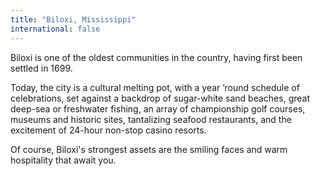 ```yaml
---
title: "Biloxi, Mississippi"
international: false
---
```


Biloxi is one of the oldest communities in the country, having first been settled in 1699.

Today, the city is a cultural melting pot, with a year ’round schedule of celebrations, set against a backdrop of sugar-white sand beaches, great deep-sea or freshwater fishing, an array of championship golf courses, museums and historic sites, tantalizing seafood restaurants, and the excitement of 24-hour non-stop casino resorts.

Of course, Biloxi's strongest assets are the smiling faces and warm hospitality that await you.
  
